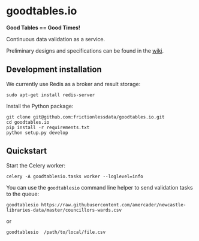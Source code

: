 # goodtables.io


**Good Tables == Good Times!**

Continuous data validation as a service.


Preliminary designs and specifications can be found in the [wiki](https://github.com/frictionlessdata/goodtables.io/wiki).

## Development installation

We currently use Redis as a broker and result storage:

    sudo apt-get install redis-server

Install the Python package:

    git clone git@github.com:frictionlessdata/goodtables.io.git
    cd goodtables.io
    pip install -r requirements.txt
    python setup.py develop

## Quickstart

Start the Celery worker:

    celery -A goodtablesio.tasks worker --loglevel=info

You can use the `goodtablesio` command line helper to send validation tasks to the queue:

    goodtablesio https://raw.githubusercontent.com/amercader/newcastle-libraries-data/master/councillors-wards.csv

or

    goodtablesio  /path/to/local/file.csv
